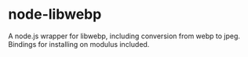 node-libwebp
============

A node.js wrapper for libwebp, including conversion from webp to jpeg. Bindings for installing on modulus included.
